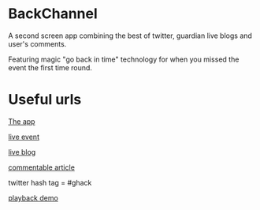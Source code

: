 BackChannel
===========

A second screen app combining the best of twitter, guardian live blogs and user's comments.

Featuring magic "go back in time" technology for when you missed the event the first time round.


Useful urls
===========

[The app](http://gnm41081:9080/admin/events)

[live event](http://gnm41081:9080/frontend/live/live/demo)

[live blog](https://flexible.gucode.gnl/admin/preview/ghack/live/demo)

[commentable article](http://www.gucode.co.uk/technology/2012/feb/03/hacking-hackney)

twitter hash tag = #ghack

[playback demo](http://gnm41081:9080/frontend/playback/hackday/presentation)

